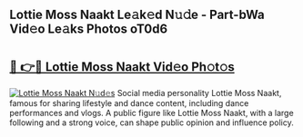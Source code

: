 ## Lottie Moss Naakt Le𝚊k𝚎d N𝚞𝚍e - Part-bWa Vid𝚎o Le𝚊ks Photos oT0d6

# <h2><a href="http://fb07dac.evod.top/?m=Lottie+Moss+Naakt">🔗 👉🔴 Lottie Moss Naakt Vid𝚎o Ph𝚘t𝚘s</a></h2>

[![Lottie Moss Naakt N𝚞d𝚎s](https://i.imgur.com/8V9OHl7.gif)](http://fb07dac.evod.top/?m=Lottie+Moss+Naakt)
Social media personality Lottie Moss Naakt, famous for sharing lifestyle and dance content, including dance performances and vlogs. A public figure like Lottie Moss Naakt, with a large following and a strong voice, can shape public opinion and influence policy. 
